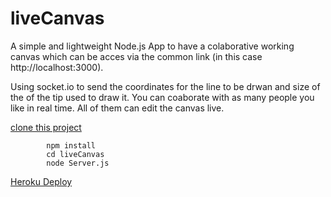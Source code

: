 # liveCanvas
A simple and lightweight Node.js App to have a colaborative working canvas which can be acces via the common link (in this case http://localhost:3000).

Using socket.io to send the coordinates for the line to be drwan and size of the of the tip used to draw it.
You can coaborate with as many people you like in real time.
All of them can edit the canvas live.

[clone this project](git@github.com:Aanandmayi/liveCanvas.git/)


```
        npm install
        cd liveCanvas
        node Server.js
```

[Heroku Deploy]()
